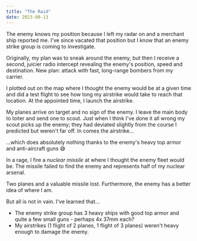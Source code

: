 ```yaml
---
title: "The Raid"
date: 2023-08-13
---
```

The enemy knows my position because I left my radar on and a merchant ship reported me. I've since vacated that position but I know that an enemy strike group is coming to investigate.

Originally, my plan was to sneak around the enemy, but then I receive a second, juicier radio intercept revealing the enemy's position, speed and destination. New plan: attack with fast, long-range bombers from my carrier.

I plotted out on the map where I thought the enemy would be at a given time and did a test flight to see how long my airstrike would take to reach that location. At the appointed time, I launch the airstrike.

My planes arrive on target and no sign of the enemy. I leave the main body to loiter and send one to scout. Just when I think I've done it all wrong my scout picks up the enemy; they had deviated slightly from the course I predicted but weren't far off. In comes the airstrike...

...which does absolutely nothing thanks to the enemy's heavy top armor and anti-aircraft guns :sweat_smile:

In a rage, I fire a *nuclear missile* at where I thought the enemy fleet would be. The missile failed to find the enemy and represents half of my nuclear arsenal.

Two planes and a valuable missile lost. Furthermore, the enemy has a better idea of where I am.

But all is not in vain. I've learned that...
* The enemy strike group has 3 heavy ships with good top armor and quite a few small guns - perhaps 4x 37mm each?
* My airstrikes (1 flight of 2 planes, 1 flight of 3 planes) weren't heavy enough to damage the enemy.
